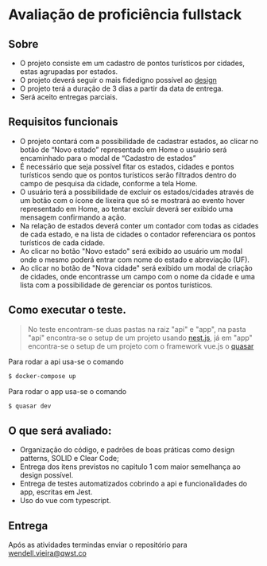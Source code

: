 # Avaliação de proficiência fullstack

## Sobre

- O projeto consiste em um cadastro de pontos turísticos por cidades, estas agrupadas por estados.
- O projeto deverá seguir o mais fidedigno possível ao [design](https://xd.adobe.com/view/89f9a967-24a1-4816-93dd-531b6cee3b26-dcaa/grid)
- O projeto terá a duração de 3 dias a partir da data de entrega.
- Será aceito entregas parciais.

## Requisitos funcionais

- O projeto contará com a possibilidade de cadastrar estados, ao clicar no botão de “Novo estado” representado em Home o usuário será encaminhado para o modal de “Cadastro de estados”
- É necessário que seja possível fitar os estados, cidades e pontos turísticos sendo que os pontos turísticos serão filtrados dentro do campo de pesquisa da cidade, conforme a tela Home.
- O usuário terá a possibilidade de excluir os estados/cidades através de um botão com o ícone de lixeira que só se mostrará ao evento hover representado em Home, ao tentar excluir deverá ser exibido uma mensagem confirmando a ação.
- Na relação de estados deverá conter um contador com todas as cidades de cada estado, e na lista de cidades o contador referenciara os pontos turísticos de cada cidade.
- Ao clicar no botão "Novo estado" será exibido ao usuário um modal onde o mesmo poderá entrar com nome do estado e abreviação (UF).
- Ao clicar no botão de "Nova cidade" será exibido um modal de criação de cidades, onde encontrasse um campo com o nome da cidade e uma lista com a possibilidade de gerenciar os pontos turísticos.

## Como executar o teste.

> No teste encontram-se duas pastas na raiz "api" e "app", na pasta "api" encontra-se o setup de um projeto usando [nest.js](https://nestjs.com/), já em "app" encontra-se o setup de um projeto com o framework vue.js o [quasar](https://quasar.dev/)

Para rodar a api usa-se o comando

```sh
$ docker-compose up
```

Para rodar o app usa-se o comando

```sh
$ quasar dev
```

## O que será avaliado:

- Organização do código, e padrões de boas práticas como design patterns, SOLID e Clear Code;
- Entrega dos itens previstos no capitulo 1 com maior semelhança ao design possível.
- Entrega de testes automatizados cobrindo a api e funcionalidades do app, escritas em Jest.
- Uso do vue com typescript.

## Entrega

Após as atividades termindas enviar o repositório para wendell.vieira@qwst.co
